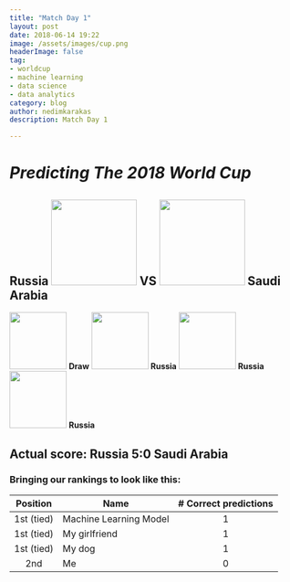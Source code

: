 ```yaml
---
title: "Match Day 1"
layout: post
date: 2018-06-14 19:22
image: /assets/images/cup.png
headerImage: false
tag:
- worldcup
- machine learning
- data science 
- data analytics
category: blog
author: nedimkarakas
description: Match Day 1

---
```

# *Predicting The 2018 World Cup*

## Russia  <img src = "https://nedim.me/assets/images/russia.png" height = "150" width = "150"> VS <img src = "https://nedim.me/assets/images/saudi_arabia.png" height = "150" width = "150"> Saudi Arabia



 <img src = "https://nedim.me/assets/images/nedim.png" height = "100" width = "100">  **Draw**
<img src = "https://ml.berkeley.edu/assets/mlab_color-e5f058901c6abd2b7d09d4d00cba0b38b36af6c373a85fd65ed10a42dbf1f0dc.png" height = "100" width = "100"> **Russia** 
<img src = "https://nedim.me/assets/images/nejra.png" width = "100" height = "100"> **Russia**			
<img src = "https://nedim.me/assets/images/jimmie.png" width = "100" height = "100"> **Russia**					 




## Actual score: Russia		5:0 Saudi Arabia


### Bringing our rankings to look like this:


Position   | 		Name  		  | # Correct predictions
:-------------------------:|-------------------------|:-------------------------:
1st (tied)| Machine Learning Model | 1
1st (tied)| My girlfriend | 1
1st (tied)|	My dog				|1
2nd  | Me					| 0


